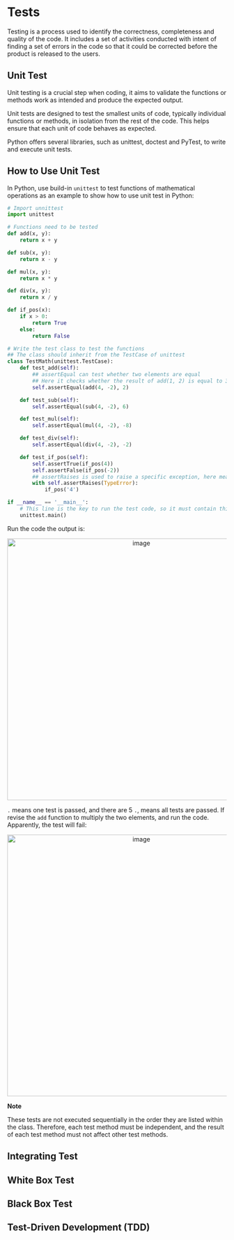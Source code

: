 # Tests

Testing is a process used to identify the correctness, completeness and quality of the code. It includes a set of activities conducted with intent of finding a set of errors in the code so that it could be corrected before the product is released to the users.

## Unit Test

Unit testing is a crucial step when coding, it aims to validate the functions or methods work as intended and produce the expected output.

Unit tests are designed to test the smallest units of code, typically individual functions or methods, in isolation from the rest of the code. This helps ensure that each unit of code behaves as expected.

Python offers several libraries, such as unittest, doctest and PyTest, to write and execute unit tests.

## How to Use Unit Test

In Python, use build-in `unittest` to test functions of mathematical operations as an example to show how to use unit test in Python:

```py
# Import unnittest
import unittest

# Functions need to be tested
def add(x, y):
    return x + y

def sub(x, y):
    return x - y

def mul(x, y):
    return x * y

def div(x, y):
    return x / y

def if_pos(x):
    if x > 0:
        return True
    else:
        return False

# Write the test class to test the functions
## The class should inherit from the TestCase of unittest
class TestMath(unittest.TestCase):
    def test_add(self):
        ## assertEqual can test whether two elements are equal
        ## Here it checks whether the result of add(1, 2) is equal to 3
        self.assertEqual(add(4, -2), 2)

    def test_sub(self):
        self.assertEqual(sub(4, -2), 6)

    def test_mul(self):
        self.assertEqual(mul(4, -2), -8)

    def test_div(self):
        self.assertEqual(div(4, -2), -2)

    def test_if_pos(self):
        self.assertTrue(if_pos(4))
        self.assertFalse(if_pos(-2))
        ## assertRaises is used to raise a specific exception, here means TypeError will raise under the condition of if_pos('4') 
        with self.assertRaises(TypeError):
            if_pos('4')

if __name__ == '__main__':
    # This line is the key to run the test code, so it must contain this line
    unittest.main()

```

Run the code the output is:

<div align=center>
<img width="600" alt="image" src="https://github.com/ShiyuFan0820/CSLearningNote/assets/149340606/12955b04-9f79-4d0c-883d-b24ca0e1bbde">
</div>

`.` means one test is passed, and there are 5 `.`, means all tests are passed. If revise the `add` function to multiply the two elements, and run the code. Apparently, the test will fail:

<div align=center>
<img width="600" alt="image" src="https://github.com/ShiyuFan0820/CSLearningNote/assets/149340606/33f8f68d-8d0a-4a2b-b96c-02775eb99e30">
</div>

**Note**

These tests are not executed sequentially in the order they are listed within the class. Therefore, each test method must be independent, and the result of each test method must not affect other test methods.

## Integrating Test


## White Box Test


## Black Box Test


## Test-Driven Development (TDD)





